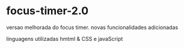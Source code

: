 # focus-timer-2.0

versao melhorada do focus timer.
novas funcionalidades adicionadas

linguagens utilizadas 
hmtml & CSS e javaScript
